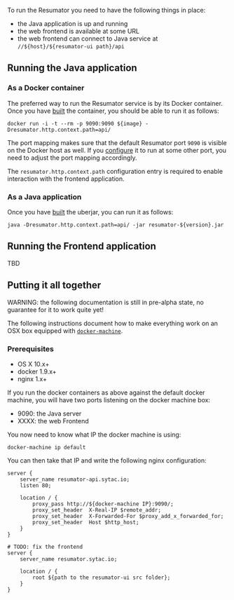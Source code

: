 To run the Resumator you need to have the following things in place:

- the Java application is up and running
- the web frontend is available at some URL
- the web frontend can connect to Java service at `//${host}/${resumator-ui path}/api`

## Running the Java application

### As a Docker container

The preferred way to run the Resumator service is by its Docker container. Once you have [built](running.md) the container, you should be able to run it as follows:

```shell
docker run -i -t --rm -p 9090:9090 ${image} -Dresumator.http.context.path=api/
```

The port mapping makes sure that the default Resumator port `9090` is visible on the Docker host as well. If you [configure](configure.md) it to run at some other port, you need to adjust the port mapping accordingly.

The `resumator.http.context.path` configuration entry is required to enable interaction with the frontend application.

### As a Java application

Once you have [built](building.md) the uberjar, you can run it as follows:

```shell
java -Dresumator.http.context.path=api/ -jar resumator-${version}.jar
```

## Running the Frontend application

TBD

## Putting it all together

WARNING: the following documentation is still in pre-alpha state, no guarantee for it to work quite yet!

The following instructions document how to make everything work on an OSX box equipped with [`docker-machine`](https://docs.docker.com/machine/).

### Prerequisites

- OS X 10.x+
- docker 1.9.x+
- nginx 1.x+

If you run the docker containers as above against the default docker machine, you will have two ports listening on the docker machine box:

- 9090: the Java server
- XXXX: the web Frontend

You now need to know what IP the docker machine is using:

```
docker-machine ip default
```

You can then take that IP and write the following nginx configuration:

```
server {
    server_name resumator-api.sytac.io;
    listen 80;

    location / {
        proxy_pass http://${docker-machine IP}:9090/;
        proxy_set_header  X-Real-IP $remote_addr;
        proxy_set_header  X-Forwarded-For $proxy_add_x_forwarded_for;
        proxy_set_header  Host $http_host;
    }
}

# TODO: fix the frontend
server {
    server_name resumator.sytac.io;

    location / {
        root ${path to the resumator-ui src folder};
    }
}
```
